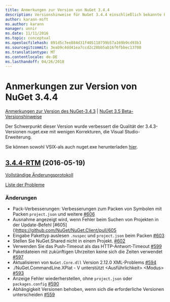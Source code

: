 ```yaml
---
title: Anmerkungen zur Version von NuGet 3.4.4
description: Versionshinweise für NuGet 3.4.4 einschließlich bekannte Probleme, Fehlerbehebungen, Funktionen und Archivierung von dcrs Design.
author: karann-msft
ms.author: karann
manager: unnir
ms.date: 11/11/2016
ms.topic: conceptual
ms.openlocfilehash: 891d5c7ee884d31f405118739b57a169b9cd93b3
ms.sourcegitcommit: 3eab9c4dd41ea7ccd2c28bb5ab16f6fbbec13708
ms.translationtype: MT
ms.contentlocale: de-DE
ms.lasthandoff: 04/26/2018
---
```

# <a name="nuget-344-release-notes"></a>Anmerkungen zur Version von NuGet 3.4.4

[Anmerkungen zur Version des NuGet-3.4.3](../release-notes/nuget-3.4.3.md) | [NuGet 3.5 Beta-Versionshinweise](../release-notes/nuget-3.5-Beta.md)

Der Schwerpunkt dieser Version wurde verbessert die Qualität der 3.4.3-Versionen nuget.exe mit wenigen Korrekturen, die Visual Studio-Erweiterung.

Sie können sowohl VSIX-als auch nuget.exe herunterladen [hier](https://dist.nuget.org/index.html).

## <a name="344-rtmhttpsgithubcomnugetnugetclienttree344-rtm-2016-05-19"></a>[3.4.4-RTM](https://github.com/NuGet/NuGet.Client/tree/3.4.4-rtm) (2016-05-19)

[Vollständige Änderungsprotokoll](https://github.com/NuGet/NuGet.Client/compare/3.5.0-beta-final...3.4.4-rtm)

[Liste der Probleme](https://github.com/NuGet/Home/issues?q=is%3Aissue+milestone%3A3.4.4+is%3Aclosed)

### <a name="changes"></a>Änderungen

- Pack-Verbesserungen: Verbesserungen zum Packen von Symbolen mit Packen `project.json` und weitere [ \#606](https://github.com/NuGet/NuGet.Client/pull/606)
- Ausnahme angezeigt wird, wenn Fehler beim Suchen von Projekten in der Update-Befehl [\#605] ()https://github.com/NuGet/NuGet.Client/pull/605
- Eingabe Pakettyp auslesen `.nuspec` und `project.json` beim Packen [ \#603](https://github.com/NuGet/NuGet.Client/pull/603)
- Stellen Sie NuGet.Shared nicht in einem Projekt. [\#602](https://github.com/NuGet/NuGet.Client/pull/602)
- Verwenden Sie das Push-Timeout als das HTTP-Antwort-Timeout [ \#599](https://github.com/NuGet/NuGet.Client/pull/599)
- Paketdateien mit zukünftigen Uhrzeiten keine sich die Zeiten verwendet [ \#597](https://github.com/NuGet/NuGet.Client/pull/597)
- Aktualisieren von `NuGet.Core.dll` Version 2.12.0 XML-Problems [ \#594](https://github.com/NuGet/NuGet.Client/pull/594)
- ./NuGet.CommandLine.XPlat - V unterstützt \<Ausführlichkeit\> \<Modus\> [ \#593](https://github.com/NuGet/NuGet.Client/pull/593)
- Anzeige Fehler wiederherstellen, ohne `project.json` oder `packages.config` [ \#590](https://github.com/NuGet/NuGet.Client/pull/590)
- Abhängigkeit Versionen behoben, wenn sich die erforderliche Versionen unterscheiden [ \#559](https://github.com/NuGet/NuGet.Client/pull/559)